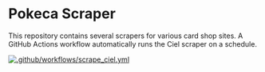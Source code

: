 # Pokeca Scraper

This repository contains several scrapers for various card shop sites. A GitHub
Actions workflow automatically runs the Ciel scraper on a schedule.

[![.github/workflows/scrape_ciel.yml](https://github.com/kuuhaku1102/pokeca-scraper/actions/workflows/scrape_ciel.yml/badge.svg)](https://github.com/kuuhaku1102/pokeca-scraper/actions/workflows/scrape_ciel.yml)
